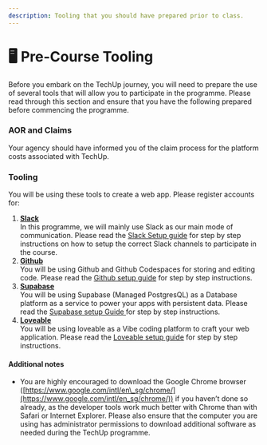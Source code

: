 ```yaml
---
description: Tooling that you should have prepared prior to class.
---
```


# 🖥️ Pre-Course Tooling

Before you embark on the TechUp journey, you will need to prepare the use of several tools that will allow you to participate in the programme. Please read through this section and ensure that you have the following prepared before commencing the programme.

### AOR and Claims

Your agency should have informed you of the claim process for the platform costs associated with TechUp.

### Tooling

You will be using these tools to create a web app. Please register accounts for:

1. [**Slack**](slack.md)\
   In this programme, we will mainly use Slack as our main mode of communication. Please read the [Slack Setup guide](slack.md) for step by step instructions on how to setup the correct Slack channels to participate in the course.&#x20;
2. [**Github**](https://github.com/signup)\
   You will be using Github and Github Codespaces for storing and editing code. Please read the [Github setup guide](github.md) for step by step instructions.
3. [**Supabase**](https://supabase.com/)\
   You will be using Supabase (Managed PostgresQL) as a Database platform as a service to power your apps with persistent data. Please read the [Supabase setup Guide ](supabase.md)for step by step instructions.
4. [**Loveable**](https://lovable.dev/)\
   You will be using loveable as a Vibe coding platform to craft your web application. Please read the [Loveable setup guide](lovable.md) for step by step instructions.

#### Additional notes <a href="#additional-notes" id="additional-notes"></a>

* You are highly encouraged to download the Google Chrome browser ([https://www.google.com/intl/en\_sg/chrome/](https://www.google.com/intl/en_sg/chrome/)) if you haven’t done so already, as the developer tools work much better with Chrome than with Safari or Internet Explorer. Please also ensure that the computer you are using has administrator permissions to download additional software as needed during the TechUp programme.
